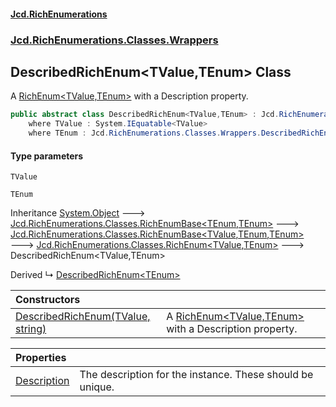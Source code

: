#### [Jcd.RichEnumerations](index.md 'index')
### [Jcd.RichEnumerations.Classes.Wrappers](Jcd.RichEnumerations.Classes.Wrappers.md 'Jcd.RichEnumerations.Classes.Wrappers')

## DescribedRichEnum<TValue,TEnum> Class

A [RichEnum&lt;TValue,TEnum&gt;](Jcd.RichEnumerations.Classes.RichEnum_TValue,TEnum_.md 'Jcd.RichEnumerations.Classes.RichEnum<TValue,TEnum>') with a Description property.

```csharp
public abstract class DescribedRichEnum<TValue,TEnum> : Jcd.RichEnumerations.Classes.RichEnum<TValue, TEnum>
    where TValue : System.IEquatable<TValue>
    where TEnum : Jcd.RichEnumerations.Classes.Wrappers.DescribedRichEnum<TValue, TEnum>
```
#### Type parameters

<a name='Jcd.RichEnumerations.Classes.Wrappers.DescribedRichEnum_TValue,TEnum_.TValue'></a>

`TValue`

<a name='Jcd.RichEnumerations.Classes.Wrappers.DescribedRichEnum_TValue,TEnum_.TEnum'></a>

`TEnum`

Inheritance [System.Object](https://docs.microsoft.com/en-us/dotnet/api/System.Object 'System.Object') &#129106; [Jcd.RichEnumerations.Classes.RichEnumBase&lt;](Jcd.RichEnumerations.Classes.RichEnumBase_TEnumeration,TEnumeratedItem_.md 'Jcd.RichEnumerations.Classes.RichEnumBase<TEnumeration,TEnumeratedItem>')[TEnum](Jcd.RichEnumerations.Classes.Wrappers.DescribedRichEnum_TValue,TEnum_.md#Jcd.RichEnumerations.Classes.Wrappers.DescribedRichEnum_TValue,TEnum_.TEnum 'Jcd.RichEnumerations.Classes.Wrappers.DescribedRichEnum<TValue,TEnum>.TEnum')[,](Jcd.RichEnumerations.Classes.RichEnumBase_TEnumeration,TEnumeratedItem_.md 'Jcd.RichEnumerations.Classes.RichEnumBase<TEnumeration,TEnumeratedItem>')[TEnum](Jcd.RichEnumerations.Classes.Wrappers.DescribedRichEnum_TValue,TEnum_.md#Jcd.RichEnumerations.Classes.Wrappers.DescribedRichEnum_TValue,TEnum_.TEnum 'Jcd.RichEnumerations.Classes.Wrappers.DescribedRichEnum<TValue,TEnum>.TEnum')[&gt;](Jcd.RichEnumerations.Classes.RichEnumBase_TEnumeration,TEnumeratedItem_.md 'Jcd.RichEnumerations.Classes.RichEnumBase<TEnumeration,TEnumeratedItem>') &#129106; [Jcd.RichEnumerations.Classes.RichEnumBase&lt;](Jcd.RichEnumerations.Classes.RichEnumBase_TValue,TEnumeration,TEnumeratedItem_.md 'Jcd.RichEnumerations.Classes.RichEnumBase<TValue,TEnumeration,TEnumeratedItem>')[TValue](Jcd.RichEnumerations.Classes.Wrappers.DescribedRichEnum_TValue,TEnum_.md#Jcd.RichEnumerations.Classes.Wrappers.DescribedRichEnum_TValue,TEnum_.TValue 'Jcd.RichEnumerations.Classes.Wrappers.DescribedRichEnum<TValue,TEnum>.TValue')[,](Jcd.RichEnumerations.Classes.RichEnumBase_TValue,TEnumeration,TEnumeratedItem_.md 'Jcd.RichEnumerations.Classes.RichEnumBase<TValue,TEnumeration,TEnumeratedItem>')[TEnum](Jcd.RichEnumerations.Classes.Wrappers.DescribedRichEnum_TValue,TEnum_.md#Jcd.RichEnumerations.Classes.Wrappers.DescribedRichEnum_TValue,TEnum_.TEnum 'Jcd.RichEnumerations.Classes.Wrappers.DescribedRichEnum<TValue,TEnum>.TEnum')[,](Jcd.RichEnumerations.Classes.RichEnumBase_TValue,TEnumeration,TEnumeratedItem_.md 'Jcd.RichEnumerations.Classes.RichEnumBase<TValue,TEnumeration,TEnumeratedItem>')[TEnum](Jcd.RichEnumerations.Classes.Wrappers.DescribedRichEnum_TValue,TEnum_.md#Jcd.RichEnumerations.Classes.Wrappers.DescribedRichEnum_TValue,TEnum_.TEnum 'Jcd.RichEnumerations.Classes.Wrappers.DescribedRichEnum<TValue,TEnum>.TEnum')[&gt;](Jcd.RichEnumerations.Classes.RichEnumBase_TValue,TEnumeration,TEnumeratedItem_.md 'Jcd.RichEnumerations.Classes.RichEnumBase<TValue,TEnumeration,TEnumeratedItem>') &#129106; [Jcd.RichEnumerations.Classes.RichEnum&lt;](Jcd.RichEnumerations.Classes.RichEnum_TValue,TEnum_.md 'Jcd.RichEnumerations.Classes.RichEnum<TValue,TEnum>')[TValue](Jcd.RichEnumerations.Classes.Wrappers.DescribedRichEnum_TValue,TEnum_.md#Jcd.RichEnumerations.Classes.Wrappers.DescribedRichEnum_TValue,TEnum_.TValue 'Jcd.RichEnumerations.Classes.Wrappers.DescribedRichEnum<TValue,TEnum>.TValue')[,](Jcd.RichEnumerations.Classes.RichEnum_TValue,TEnum_.md 'Jcd.RichEnumerations.Classes.RichEnum<TValue,TEnum>')[TEnum](Jcd.RichEnumerations.Classes.Wrappers.DescribedRichEnum_TValue,TEnum_.md#Jcd.RichEnumerations.Classes.Wrappers.DescribedRichEnum_TValue,TEnum_.TEnum 'Jcd.RichEnumerations.Classes.Wrappers.DescribedRichEnum<TValue,TEnum>.TEnum')[&gt;](Jcd.RichEnumerations.Classes.RichEnum_TValue,TEnum_.md 'Jcd.RichEnumerations.Classes.RichEnum<TValue,TEnum>') &#129106; DescribedRichEnum<TValue,TEnum>

Derived
&#8627; [DescribedRichEnum&lt;TEnum&gt;](Jcd.RichEnumerations.Classes.Wrappers.DescribedRichEnum_TEnum_.md 'Jcd.RichEnumerations.Classes.Wrappers.DescribedRichEnum<TEnum>')

| Constructors | |
| :--- | :--- |
| [DescribedRichEnum(TValue, string)](Jcd.RichEnumerations.Classes.Wrappers.DescribedRichEnum_TValue,TEnum_.DescribedRichEnum(TValue,string).md 'Jcd.RichEnumerations.Classes.Wrappers.DescribedRichEnum<TValue,TEnum>.DescribedRichEnum(TValue, string)') | A [RichEnum&lt;TValue,TEnum&gt;](Jcd.RichEnumerations.Classes.RichEnum_TValue,TEnum_.md 'Jcd.RichEnumerations.Classes.RichEnum<TValue,TEnum>') with a Description property. |

| Properties | |
| :--- | :--- |
| [Description](Jcd.RichEnumerations.Classes.Wrappers.DescribedRichEnum_TValue,TEnum_.Description.md 'Jcd.RichEnumerations.Classes.Wrappers.DescribedRichEnum<TValue,TEnum>.Description') | The description for the instance. These should be unique. |
